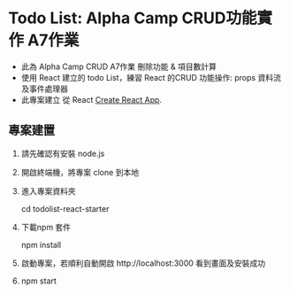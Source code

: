 # Todo List: Alpha Camp CRUD功能實作 A7作業

-  此為 Alpha Camp CRUD A7作業 刪除功能 & 項目數計算
-  使用 React 建立的 todo List，練習 React 的CRUD 功能操作: props 資料流及事件處理器
-  此專案建立 從 React [Create React App](https://github.com/facebook/create-react-app).

## 專案建置

1. 請先確認有安裝 node.js

2. 開啟終端機，將專案 clone 到本地

3. 進入專案資料夾
   
   cd todolist-react-starter

4. 下載npm 套件

   npm install

5. 啟動專案，若順利自動開啟 http://localhost:3000 看到畫面及安裝成功

6. npm start
